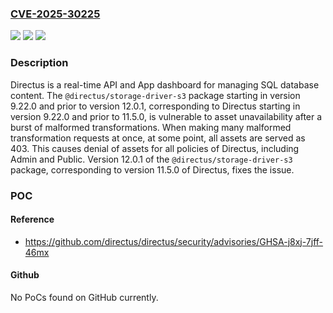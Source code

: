 ### [CVE-2025-30225](https://cve.mitre.org/cgi-bin/cvename.cgi?name=CVE-2025-30225)
![](https://img.shields.io/static/v1?label=Product&message=directus&color=blue)
![](https://img.shields.io/static/v1?label=Version&message=%3D%20%3E%3D%209.22.0%2C%20%3C%2011.5.0%20&color=brighgreen)
![](https://img.shields.io/static/v1?label=Vulnerability&message=CWE-770%3A%20Allocation%20of%20Resources%20Without%20Limits%20or%20Throttling&color=brighgreen)

### Description

Directus is a real-time API and App dashboard for managing SQL database content. The `@directus/storage-driver-s3` package starting in version 9.22.0 and prior to version 12.0.1, corresponding to Directus starting in version 9.22.0 and prior to 11.5.0, is vulnerable to asset unavailability after a burst of malformed transformations. When making many malformed transformation requests at once, at some point, all assets are served as 403. This causes denial of assets for all policies of Directus, including Admin and Public. Version 12.0.1 of the `@directus/storage-driver-s3` package, corresponding to version 11.5.0 of Directus, fixes the issue.

### POC

#### Reference
- https://github.com/directus/directus/security/advisories/GHSA-j8xj-7jff-46mx

#### Github
No PoCs found on GitHub currently.

